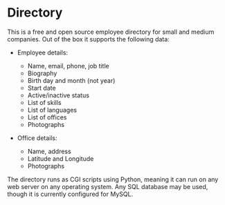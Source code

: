 # Directory

This is a free and open source employee directory for small and medium companies.  Out of the box it supports the following data:

* Employee details:
  * Name, email, phone, job title
  * Biography
  * Birth day and month (not year)
  * Start date
  * Active/inactive status
  * List of skills
  * List of languages
  * List of offices
  * Photographs

* Office details:
  * Name, address
  * Latitude and Longitude
  * Photographs

The directory runs as CGI scripts using Python, meaning it can run on any web server on any operating system.  Any SQL database may be used, though it is currently configured for MySQL.
